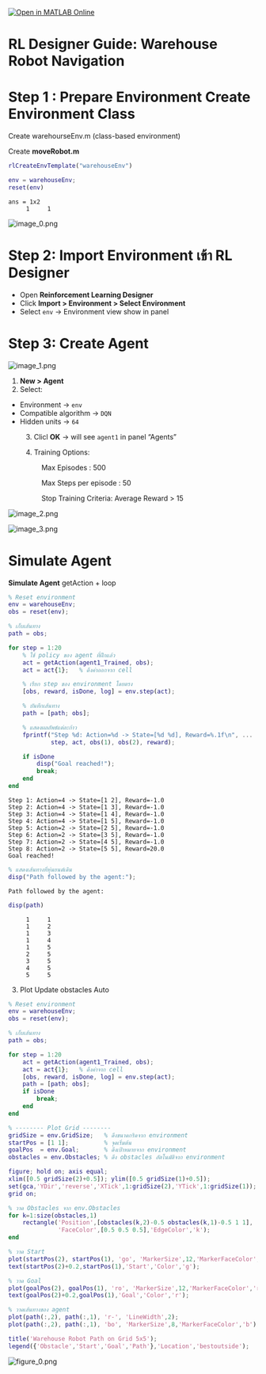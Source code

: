 [![Open in MATLAB Online](https://www.mathworks.com/images/responsive/global/open-in-matlab-online.svg)](https://matlab.mathworks.com/open/github/v1?repo=KantikaAscendas/RLWarehouseRobotNavigation&file=README.mlx)
# RL Designer Guide: Warehouse Robot Navigation
# Step 1 : Prepare Environment Create Environment Class

Create warehourseEnv.m (class\-based environment)


Create **moveRobot.m** 

```matlab
rlCreateEnvTemplate("warehouseEnv")
```

```matlab
env = warehouseEnv;
reset(env)
```

```matlabTextOutput
ans = 1x2
     1     1

```

![image_0.png](./ReinforcementLearning_media/image_0.png)
# Step 2: Import Environment เข้า RL Designer
-  Open **Reinforcement Learning Designer** 
-  Click **Import > Environment > Select Environment** 
-  Select `env` →  Environment view show in panel  
# Step 3: Create Agent

![image_1.png](./ReinforcementLearning_media/image_1.png)

1.   **New > Agent**
2. Select:

-  Environment → `env` 
-  Compatible algorithm → `DQN` 
-  Hidden units → `64`  

&nbsp;&nbsp;&nbsp;&nbsp;&nbsp;&nbsp;&nbsp;&nbsp; 3. Clicl **OK** → will see `agent1` in panel “Agents”


&nbsp;&nbsp;&nbsp;&nbsp;&nbsp;&nbsp;&nbsp;&nbsp; 4. Training Options:


&nbsp;&nbsp;&nbsp;&nbsp;&nbsp;&nbsp;&nbsp;&nbsp;&nbsp;&nbsp;&nbsp;&nbsp;&nbsp;&nbsp;&nbsp;&nbsp; Max Episodes : 500


&nbsp;&nbsp;&nbsp;&nbsp;&nbsp;&nbsp;&nbsp;&nbsp;&nbsp;&nbsp;&nbsp;&nbsp;&nbsp;&nbsp;&nbsp;&nbsp; Max Steps per episode : 50


&nbsp;&nbsp;&nbsp;&nbsp;&nbsp;&nbsp;&nbsp;&nbsp;&nbsp;&nbsp;&nbsp;&nbsp;&nbsp;&nbsp;&nbsp;&nbsp; Stop Training Criteria: Average Reward > 15


![image_2.png](./ReinforcementLearning_media/image_2.png)


![image_3.png](./ReinforcementLearning_media/image_3.png)

# Simulate Agent

 **Simulate Agent** getAction + loop

```matlab
% Reset environment
env = warehouseEnv; 
obs = reset(env);

% เก็บเส้นทาง
path = obs;

for step = 1:20
    % ใช้ policy ของ agent ที่ฝึกแล้ว
    act = getAction(agent1_Trained, obs);
    act = act{1};   % ดึงค่าออกจาก cell

    % เรียก step ของ environment โดยตรง
    [obs, reward, isDone, log] = env.step(act);

    % บันทึกเส้นทาง
    path = [path; obs];

    % แสดงผลลัพธ์แต่ละก้าว
    fprintf("Step %d: Action=%d -> State=[%d %d], Reward=%.1f\n", ...
            step, act, obs(1), obs(2), reward);

    if isDone
        disp("Goal reached!");
        break;
    end
end
```

```matlabTextOutput
Step 1: Action=4 -> State=[1 2], Reward=-1.0
Step 2: Action=4 -> State=[1 3], Reward=-1.0
Step 3: Action=4 -> State=[1 4], Reward=-1.0
Step 4: Action=4 -> State=[1 5], Reward=-1.0
Step 5: Action=2 -> State=[2 5], Reward=-1.0
Step 6: Action=2 -> State=[3 5], Reward=-1.0
Step 7: Action=2 -> State=[4 5], Reward=-1.0
Step 8: Action=2 -> State=[5 5], Reward=20.0
Goal reached!
```

```matlab
% แสดงเส้นทางที่หุ่นยนต์เดิน
disp("Path followed by the agent:");
```

```matlabTextOutput
Path followed by the agent:
```

```matlab
disp(path)
```

```matlabTextOutput
     1     1
     1     2
     1     3
     1     4
     1     5
     2     5
     3     5
     4     5
     5     5
```


3) Plot Update obstacles Auto

```matlab
% Reset environment
env = warehouseEnv; 
obs = reset(env);

% เก็บเส้นทาง
path = obs;

for step = 1:20
    act = getAction(agent1_Trained, obs);
    act = act{1};   % ดึงค่าจาก cell
    [obs, reward, isDone, log] = env.step(act);
    path = [path; obs];
    if isDone
        break;
    end
end

% -------- Plot Grid --------
gridSize = env.GridSize;   % ดึงขนาดกริดจาก environment
startPos = [1 1];          % จุดเริ่มต้น
goalPos  = env.Goal;       % ดึงเป้าหมายจาก environment
obstacles = env.Obstacles; % ดึง obstacles อัตโนมัติจาก environment

figure; hold on; axis equal;
xlim([0.5 gridSize(2)+0.5]); ylim([0.5 gridSize(1)+0.5]);
set(gca,'YDir','reverse','XTick',1:gridSize(2),'YTick',1:gridSize(1));
grid on;

% วาด Obstacles จาก env.Obstacles
for k=1:size(obstacles,1)
    rectangle('Position',[obstacles(k,2)-0.5 obstacles(k,1)-0.5 1 1], ...
              'FaceColor',[0.5 0.5 0.5],'EdgeColor','k');
end

% วาด Start
plot(startPos(2), startPos(1), 'go', 'MarkerSize',12,'MarkerFaceColor','g');
text(startPos(2)+0.2,startPos(1),'Start','Color','g');

% วาด Goal
plot(goalPos(2), goalPos(1), 'ro', 'MarkerSize',12,'MarkerFaceColor','r');
text(goalPos(2)+0.2,goalPos(1),'Goal','Color','r');

% วาดเส้นทางของ agent
plot(path(:,2), path(:,1), 'r-', 'LineWidth',2);
plot(path(:,2), path(:,1), 'bo', 'MarkerSize',8,'MarkerFaceColor','b');

title('Warehouse Robot Path on Grid 5x5');
legend({'Obstacle','Start','Goal','Path'},'Location','bestoutside');
```

![figure_0.png](./ReinforcementLearning_media/figure_0.png)
